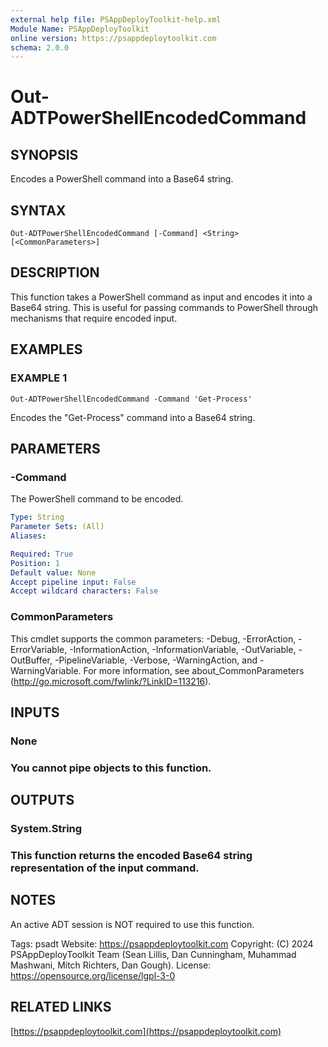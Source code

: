 ```yaml
---
external help file: PSAppDeployToolkit-help.xml
Module Name: PSAppDeployToolkit
online version: https://psappdeploytoolkit.com
schema: 2.0.0
---
```


# Out-ADTPowerShellEncodedCommand

## SYNOPSIS
Encodes a PowerShell command into a Base64 string.

## SYNTAX

```
Out-ADTPowerShellEncodedCommand [-Command] <String> [<CommonParameters>]
```

## DESCRIPTION
This function takes a PowerShell command as input and encodes it into a Base64 string.
This is useful for passing commands to PowerShell through mechanisms that require encoded input.

## EXAMPLES

### EXAMPLE 1
```
Out-ADTPowerShellEncodedCommand -Command 'Get-Process'
```

Encodes the "Get-Process" command into a Base64 string.

## PARAMETERS

### -Command
The PowerShell command to be encoded.

```yaml
Type: String
Parameter Sets: (All)
Aliases:

Required: True
Position: 1
Default value: None
Accept pipeline input: False
Accept wildcard characters: False
```

### CommonParameters
This cmdlet supports the common parameters: -Debug, -ErrorAction, -ErrorVariable, -InformationAction, -InformationVariable, -OutVariable, -OutBuffer, -PipelineVariable, -Verbose, -WarningAction, and -WarningVariable.
For more information, see about_CommonParameters (http://go.microsoft.com/fwlink/?LinkID=113216).

## INPUTS

### None
### You cannot pipe objects to this function.
## OUTPUTS

### System.String
### This function returns the encoded Base64 string representation of the input command.
## NOTES
An active ADT session is NOT required to use this function.

Tags: psadt
Website: https://psappdeploytoolkit.com
Copyright: (C) 2024 PSAppDeployToolkit Team (Sean Lillis, Dan Cunningham, Muhammad Mashwani, Mitch Richters, Dan Gough).
License: https://opensource.org/license/lgpl-3-0

## RELATED LINKS

[https://psappdeploytoolkit.com](https://psappdeploytoolkit.com)
